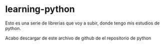 # learning-python
Esto es una serie de librerias que voy a subir, donde tengo mis estudios de python.

Acabo descargar de este archivo de github de el repositorio de python
